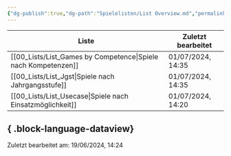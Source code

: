 ```yaml
---
{"dg-publish":true,"dg-path":"Spielelisten/List Overview.md","permalink":"/spielelisten/list-overview/","title":"Listenübersicht","pinned":true,"noteIcon":"2"}
---
```


| Liste                                                             | Zuletzt bearbeitet |
| ----------------------------------------------------------------- | ------------------ |
| [[00_Lists/List_Games by Competence\|Spiele nach Kompetenzen]] | 01/07/2024, 14:35  |
| [[00_Lists/List_Jgst\|Spiele nach Jahrgangsstufe]]             | 01/07/2024, 14:35  |
| [[00_Lists/List_Usecase\|Spiele nach Einsatzmöglichkeit]]      | 01/07/2024, 14:20  |

{ .block-language-dataview}
---
Zuletzt bearbeitet am: 19/06/2024, 14:24